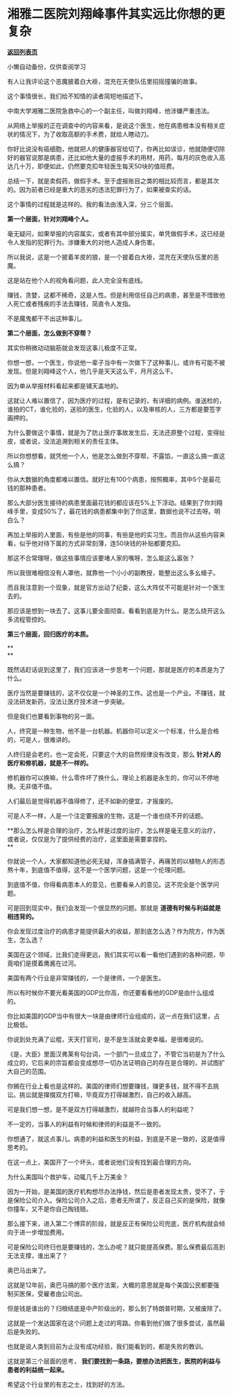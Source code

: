 # 湘雅二医院刘翔峰事件其实远比你想的更复杂

[**返回列表页**](/gzh/记忆承载)

小懒自动备份，仅供查阅学习

有人让我评论这个恶魔披着白大褂，混充在天使队伍里招摇撞骗的故事。  

  

这个事情很长，我们给不知情的读者简短地描述下。

  

中南大学湘雅二医院急救中心的一个副主任，叫做刘翔峰，他涉嫌严重违法。

  

从网络上举报的正在调查中的内容来看，是说这个医生，他在病患根本没有相关症状的情况下，为了收取高额的手术费，就给人瞎动刀。

  

你好比说没有癌细胞，他就把人的健康器官给切了，你再比如误诊，他就随便切除好的器官说那是病患，还比如他大量的虚报手术的用材，用药，每月的灰色收入高达几十万，即便如此，仍然要克扣年轻医生每天50块的值班费。

  

总结一下，就是卖假药，做假手术。至于虚报账目之类的相比较而言，都是其次的。因为前者已经是重大的恶劣的违法犯罪行为了，如果被查实的话。  

  

这个事情的过程就是这样的。我的看法由浅入深，分三个层面。

  

 **第一个层面，针对刘翔峰个人。**

  

毫无疑问，如果举报的内容属实，或者有其中部分属实，单凭做假手术，这已经是令人发指的犯罪行为。涉嫌重大的对他人造成人身伤害。

  

所以我说，这是一个披着羊皮的狼，是一个披着白大褂，混充在天使队伍里的恶魔。

  

这是站在他个人的视角看问题，此人完全没有底线。  

  

赚钱，贪婪，这都不稀奇，这是人性。但是利用信任自己的病患，甚至是不惜致他人死亡或者残疾的手法去赚钱，简直令人发指。  

  

不是魔鬼都干不出这种事儿。  

  

 **第二个层面，怎么做到不穿帮？**

  

其实你稍微动动脑筋就会发现这事儿极度不正常。  

  

你想一想，一个医生，你说他一辈子当中有一次做下了这种事儿，或许有可能不被发现。但是刘翔峰这个人，他几乎是天天这么干，月月这么干。

  

因为单从举报材料看起来都是铺天盖地的。  

  

这就让人难以置信了，因为医疗的过程，是有记录的，有详细的病例。谁送检的，谁拍的CT，谁化验的，送验的医生，化验的人，以及审核的人，三方都是要签字画押的。  

  

为什么要做这个事情，就是为了防止医疗事故发生后，无法还原整个过程，变得扯皮，或者说，没法追溯到相关的责任主体。  

  

所以你想想看，就凭他一个人，他是怎么做到不穿帮，不露馅，一直这么搞一直这么搞？  

  

你从大数据的角度都难以置信。就好比有100个病患，按照概率，其中5个是最花钱的那种患者。  

  

那么大部分医生接待的病患里面最花钱的都应该在5%上下浮动。结果到了你刘翔峰手里，变成50%了，最花钱的病患都集中到了你这里，数据也说不过去呀。明白么？

  

再加上举报的人里面，有些是他的同事，有些是他的实习生。而且你从这些内容来看，似乎他对待下属的方式非常刻薄，连50块钱的补贴都要克扣。  

  

那这不合常理呀，做这些事情应该要堵人家的嘴呀，怎么能这么嚣张？  

  

所以我很难相信没有人罩他，就靠他一个小小的副教授，能整出这么多幺蛾子。

  

而且我注意到一个现象，就是官方出动了纪委，这么大阵仗不可能是针对一个医生去的。  

  

那应该是想到一块去了。这事儿要全面彻查。看看到底是为什么。是怎么绕开这么多流程管控的。

  

 **第三个层面，回归医疗的本质。**

 **  
**

既然话赶话说到这里了，我们应该进一步思考一个问题，那就是医疗的本质是为了什么。  

  

医疗当然是要赚钱的，这不仅仅是一个神圣的工作。这也是一个产业。不赚钱，就没法研发新药，没法让医疗技术进一步突破。  

  

但是我们也要看到事物的另一面。  

  

人，终究是一种生物，他不是一台机器。机器你可以定义一个标准，什么是合格的，可是人，很难讲的。  

  

人终归是会老的，也一定会死，只要这个大的自然规律没有改变，那么 **针对人的医疗和修机器，就是不一样的。**  

  

修机器你可以换嘛，什么零件坏了换什么，理论上机器是永生的，你可以不停地换。无非值不值。  

  

人们最后是觉得机器不值得修了，还不如新的便宜，才报废的。  

  

可是人不一样，人是一个注定要报废的生物，这是一个谁也绕不开的话题。  

  

 **那么怎么样是合理的治疗，怎么样是过度的治疗，怎么样是毫无意义的治疗，或者说，仅仅是为了提供经费的治疗，这里面是需要拿捏的。  
**

  

你就说一个人，大家都知道他必死无疑，浑身插满管子，再痛苦的以植物人的形态熬十年，到底值不值得，这不是一个医学问题，这是一个伦理问题。

  

到底值不值，你得看病患本人的意见，也要看亲人的意见。这不完全是个医学问题。  

  

可是回到现实中，我们会发现一个很显然的问题。那就是 **道德有时候与利益就是相违背的。**

  

你会发现过度治疗的病患才能提供最大的收益，那到底怎么选？作为院方，作为医生，怎么选？  

  

美国在这个领域，比我们走得更远，我们其实可以看一看他们遇到的各种问题，毕竟咱们是摸着鹰酱在过河。  

  

美国有两个行业是非常赚钱的，一个是律师，一个是医生。  

  

所以有时候你不要光看美国的GDP比你高，你还要看看他的GDP是由什么组成的。  

  

你比如美国的GDP当中有很大一块是由律师行业组成的，这一点在我们这里，占比极低。

  

你说到处充满了讼棍，天天打官司，是不是生活就会更幸福，是很难说的。  

  

《是，大臣》里面汉弗莱有句台词，一个部门一旦成立了，不管它当初是为了什么成立的，它后来的宗旨都会变成想尽一切办法证明自己的存在是合理的，并试图扩大自己的范围。  

  

你搁在行业上看也是这样的。美国的律师们想要赚钱，赚更多钱，就不得不去挑讼。挑讼就是撺掇双方打嘛，毕竟双方打得越激烈，自己的收入越高。

  

可是我们想一想，是不是双方打得越激烈，就越符合当事人的利益呢？  

  

不一定的，当事人的利益有时候和律师的利益是不一致的。  

  

你想通了，就这点事儿。病患的利益和医生的利益，到底是不是一致的，这是值得思考的。  

  

在这一点上，美国开了一个坏头，或者说他们没有找到最合理的方向。  

  

为什么美国叫个救护车，动辄几千上万美金？

  

因为一开始，是美国的医疗机构想尽办法挣钱，然后是患者发现太贵，受不了，于是保险公司介入。保险公司介入之后，患者无所谓了，反正自己买的是保险，就像你撞车，又不是你自己掏钱赔。

  

那么接下来，进入第二个博弈的阶段，就是反正有保险公司兜底，医疗机构就会倾向于进一步增加费用。  

  

可是保险公司终归也是要赚钱的，怎么办呢？就只能提高保费。那么保费最后高到无法支撑，谁出来了？

  

奥巴马出来了。

  

这就是12年前，奥巴马搞的那个医疗法案，大概的意思就是每个美国公民都要强制买医保，受雇者由公司出。

  

但是钱是谁出的？归根结底是中产阶级出的，那么到了特朗普时期，又被废除了。  

  

这就是一个发达国家在这个问题上走过的弯路。你看到他们做了很多尝试，虽然最后是失败的。  

  

也就是说人类到目前为止没有成功经验，我们能看到的，都是失败的教训。  

  

这就是第三个层面的思考， **我们要找到一条路，要想办法把医生，医院的利益与患者的利益统一起来。**  

  

希望这个行业里的有志之士，找到好的方法。

